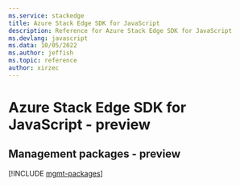 ```yaml
---
ms.service: stackedge
title: Azure Stack Edge SDK for JavaScript
description: Reference for Azure Stack Edge SDK for JavaScript
ms.devlang: javascript
ms.data: 10/05/2022
ms.author: jeffish
ms.topic: reference
author: xirzec
---
```

# Azure Stack Edge SDK for JavaScript - preview

## Management packages - preview
[!INCLUDE [mgmt-packages](stack-edge-mgmt-index.md)]
